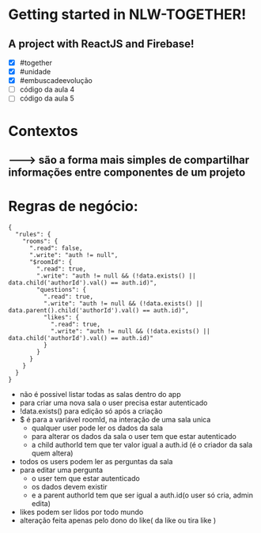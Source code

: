 # Getting started in NLW-TOGETHER!

## A project with ReactJS and Firebase!

- [x] #together
- [x] #unidade
- [x] #embuscadeevolução
- [ ] código da aula 4
- [ ] código da aula 5

# Contextos
## ---> são a forma mais simples de compartilhar informações entre componentes de um projeto

# Regras de negócio:
```
{
  "rules": {
    "rooms": {
      ".read": false,
      ".write": "auth != null",
      "$roomId": {
        ".read": true,
        ".write": "auth != null && (!data.exists() || data.child('authorId').val() == auth.id)",
        "questions": {
          ".read": true,
          ".write": "auth != null && (!data.exists() || data.parent().child('authorId').val() == auth.id)",
          "likes": {
            ".read": true,
            ".write": "auth != null && (!data.exists() || data.child('authorId').val() == auth.id)"
          }
        }
      }
    }
  }
}
```

* não é possivel listar todas as salas dentro do app
* para criar uma nova sala o user precisa estar autenticado
* !data.exists() para edição só após a criação
* $ é para a variável roomId, na interação de uma sala unica
   * qualquer user pode ler os dados da sala
   * para alterar os dados da sala o user tem que estar autenticado
   * a child authorId tem que ter valor igual a auth.id (é o criador da sala quem altera)
* todos os users podem ler as perguntas da sala
* para editar uma pergunta
   * o user tem que estar autenticado
   * os dados devem existir
   * e a parent authorId tem que ser igual a auth.id(o user só cria, admin edita)
* likes podem ser lidos por todo mundo
* alteração feita apenas pelo dono do like( da like ou tira like )

